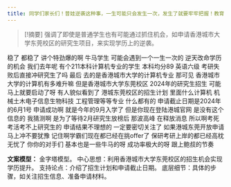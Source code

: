 ```yaml
---
title: 同学们家长们！普娃逆袭这种事，一生可能只会发生一次，发生了就要牢牢把握！教育 
---
```

 > [!摘要]
强调了即使是普通学生也有可能通过抓住机会，如申请香港城市大学东莞校区的研究生项目，来实现学历上的逆袭。

稳了
都稳了
讲个特劲爆的啊
牛马学生
可能会遇到一个一生一次的
逆天改命学历的机会
我们去年呢
有个211本科计算机专业的学生
本科均分89
英语六级
考研失败后直接冲研究生了吗
最后
去的是香港城市大学的计算机专业
那可见
香港城市大学的计算机有多难升嘛
但是香港城市大学东莞校区
2024年的研究生招生
可能马上就要启动了呀
有人貌似看到了
港城东莞校区的招生计划
里面什么计算机
机械土木电子信息生物科技
工程管理等等专业
什么都有的
申请截止日期是2024年的6月1号
申请成功啊
就是今年的9月入学了
但是你现在登陆港城官网
是没有这个信息的
我猜测啊
是为了等待2月研究生放榜后
那波高峰
在释放消息
所以啊考死考活考不上研究生的
申请结果不理想的
一定要密切关注了
如果港城东莞开放申请
马上冲不要犹豫
记住啊学霸们现在都已经在挑offer了
保研考研上岸的都已经高枕无忧了
你你的对手们
基本也是一些牛马的呀
成功率极大的呀
跟上鲍叔的节奏

**文案模型：**
金字塔模型。
中心思想：利用香港城市大学东莞校区的招生机会实现学历提升。
支持论点：介绍了招生计划和申请截止日期。
底层细节：具体的步骤，如关注招生信息、准备申请材料。
